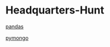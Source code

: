 # Headquarters-Hunt






[pandas](https://pandas.pydata.org/)

[pymongo](https://www.mongodb.com/2)